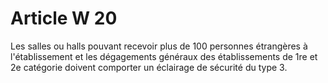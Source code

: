 # Article W 20

Les salles ou halls pouvant recevoir plus de 100 personnes étrangères à l'établissement et les dégagements généraux des établissements de 1re et 2e catégorie doivent comporter un éclairage de sécurité du type 3.
